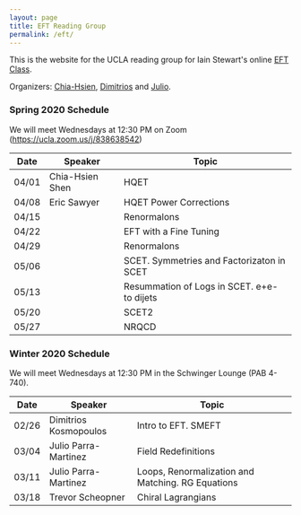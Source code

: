 ```yaml
---
layout: page
title: EFT Reading Group
permalink: /eft/
---
```


This is the website for the UCLA reading group for Iain Stewart's online [EFT Class](https://courses.edx.org/courses/MITx/8.EFTx/3T2014/course/).

Organizers: [Chia-Hsien](mailto:chshen@physics.ucla.edu), [Dimitrios](mailto:dkosmopoulos@physics.ucla.edu) and [Julio](mailto:jparra@physics.ucla.edu). 


### Spring 2020 Schedule ###

We will meet Wednesdays at 12:30 PM on Zoom (<https://ucla.zoom.us/j/838638542>)

| Date  | Speaker               | Topic                                             |
|-------|-----------------------|---------------------------------------------------|
| 04/01 | Chia-Hsien Shen       | HQET                                              |
| 04/08 | Eric Sawyer           | HQET Power Corrections                            |
| 04/15 |                       | Renormalons                                       |
| 04/22 |                       | EFT with a Fine Tuning                            |
| 04/29 |                       | Renormalons                                       |
| 05/06 |                       | SCET. Symmetries and Factorizaton in SCET         |
| 05/13 |                       | Resummation of Logs in SCET. e+e- to dijets       |
| 05/20 |                       | SCET2                                             |
| 05/27 |                       | NRQCD                                             |


### Winter 2020 Schedule ###

We will meet Wednesdays at 12:30 PM in the Schwinger Lounge (PAB 4-740). 

| Date  | Speaker               | Topic                                             |
|-------|-----------------------|---------------------------------------------------|
| 02/26 | Dimitrios Kosmopoulos | Intro to EFT. SMEFT                               |
| 03/04 | Julio Parra-Martinez  | Field Redefinitions                               |
| 03/11 | Julio Parra-Martinez  | Loops, Renormalization and Matching. RG Equations |
| 03/18 | Trevor Scheopner      | Chiral Lagrangians                                |
